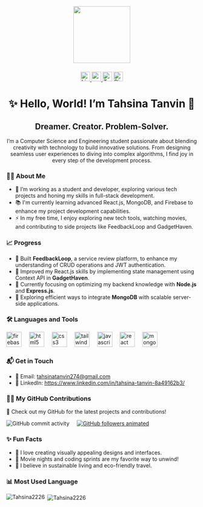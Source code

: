 <div align="center">
  <img height="150" src="https://media.giphy.com/media/3o7qD46rD3hVQwXsiw/giphy.gif" />
</div>

###

<div align="center">
  <a href="https://www.linkedin.com/in/tahsina-tanvin-8a49162b3/" target="_blank">
    <img src="https://img.shields.io/static/v1?message=LinkedIn&logo=linkedin&label=&color=0077B5&logoColor=white&labelColor=&style=for-the-badge&logoWidth=25&link=https://www.linkedin.com/in/tahsina-tanvin-8a49162b3/" height="25" alt="LinkedIn animated logo" />
  </a>
  <a href="mailto:tahsinatanvin274@gmail.com">
    <img src="https://img.shields.io/static/v1?message=Email&logo=gmail&label=&color=EA4335&logoColor=white&labelColor=&style=for-the-badge&logoWidth=25" height="25" alt="email animated logo" />
  </a>
  <img src="https://img.shields.io/static/v1?message=Twitter&logo=twitter&label=&color=1DA1F2&logoColor=white&labelColor=&style=for-the-badge&logoWidth=25" height="25" alt="Twitter animated logo" />
  <img src="https://img.shields.io/static/v1?message=Discord&logo=discord&label=&color=7289DA&logoColor=white&labelColor=&style=for-the-badge&logoWidth=25" height="25" alt="Discord animated logo" />
</div>

###

<h1 align="center">✨ Hello, World! I’m Tahsina Tanvin 🌟</h1>
<h2 align="center">Dreamer. Creator. Problem-Solver.</h2>

<p align="center">I’m a Computer Science and Engineering student passionate about blending creativity with technology to build innovative solutions. From designing seamless user experiences to diving into complex algorithms, I find joy in every step of the development process.</p>

###

<h3 align="left">👩‍💻 About Me</h3>
<ul align="left">
  <li>🔭 I’m working as a student and developer, exploring various tech projects and honing my skills in full-stack development.</li>
  <li>📚 I'm currently learning advanced React.js, MongoDB, and Firebase to enhance my project development capabilities.</li>
  <li>⚡ In my free time, I enjoy exploring new tech tools, watching movies, and contributing to side projects like FeedbackLoop and GadgetHaven.</li>
</ul>

###

<h3 align="left">📈 Progress</h3>
<ul align="left">
  <li>🚀 Built <b>FeedbackLoop</b>, a service review platform, to enhance my understanding of CRUD operations and JWT authentication.</li>
  <li>🔧 Improved my React.js skills by implementing state management using Context API in <b>GadgetHaven</b>.</li>
  <li>🌟 Currently focusing on optimizing my backend knowledge with <b>Node.js</b> and <b>Express.js</b>.</li>
  <li>🎯 Exploring efficient ways to integrate <b>MongoDB</b> with scalable server-side applications.</li>
</ul>

###

<h3 align="left">🛠 Languages and Tools</h3>
<div align="left">
  <img src="https://cdn.jsdelivr.net/gh/devicons/devicon/icons/firebase/firebase-plain-wordmark.svg" height="40" alt="firebase logo" />
  <img width="12" />
  <img src="https://cdn.jsdelivr.net/gh/devicons/devicon/icons/html5/html5-original.svg" height="40" alt="html5 logo" />
  <img width="12" />
  <img src="https://cdn.jsdelivr.net/gh/devicons/devicon/icons/css3/css3-original.svg" height="40" alt="css3 logo" />
  <img width="12" />
  <img src="https://cdn.jsdelivr.net/gh/devicons/devicon/icons/tailwindcss/tailwindcss-original-wordmark.svg" height="40" alt="tailwindcss logo" />
  <img width="12" />
  <img src="https://cdn.jsdelivr.net/gh/devicons/devicon/icons/javascript/javascript-original.svg" height="40" alt="javascript logo" />
  <img width="12" />
  <img src="https://cdn.jsdelivr.net/gh/devicons/devicon/icons/react/react-original.svg" height="40" alt="react logo" />
  <img width="12" />
  <img src="https://cdn.jsdelivr.net/gh/devicons/devicon/icons/mongodb/mongodb-original.svg" height="40" alt="mongodb logo" />
</div>

###

<h3 align="left">📬 Get in Touch</h3>
<ul align="left">
  <li>📧 Email: <a href="mailto:tahsinatanvin274@gmail.com">tahsinatanvin274@gmail.com</a></li>
  <li>🔗 LinkedIn: <a href="https://www.linkedin.com/in/tahsina-tanvin-8a49162b3/">https://www.linkedin.com/in/tahsina-tanvin-8a49162b3/</a></li>
</ul>

###

<h3 align="left">👩‍💻 My GitHub Contributions</h3>
<p align="left">🌟 Check out my GitHub for the latest projects and contributions!</p>
<div align="left">
  <img src="https://img.shields.io/github/commit-activity/w/Tahsina2226" alt="GitHub commit activity" />
  <img width="12" />
  <a href="https://github.com/Tahsina2226" target="_blank">
    <img src="https://img.shields.io/github/followers/Tahsina2226?style=social&animate=true" alt="GitHub followers animated" />
  </a>
</div>

### 

<h3 align="left">✨ Fun Facts</h3>
<ul align="left">
  <li>🎨 I love creating visually appealing designs and interfaces.</li>
  <li>🎥 Movie nights and coding sprints are my favorite way to unwind!</li>
  <li>🌱 I believe in sustainable living and eco-friendly travel.</li>
</ul>

### 

<h3 align="left">📊 Most Used Language</h3>
<p><img align="left" src="https://github-readme-stats.vercel.app/api/top-langs?username=Tahsina2226&show_icons=true&locale=en&layout=compact&animate=true" alt="Tahsina2226" /></p>

<p>&nbsp;<img align="center" src="https://github-readme-stats.vercel.app/api?username=Tahsina2226&show_icons=true&locale=en&animate=true" alt="Tahsina2226" /></p>
